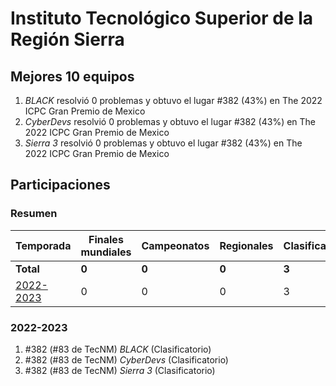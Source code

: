 ---
---

# Instituto Tecnológico Superior de la Región Sierra

## Mejores 10 equipos

1. _BLACK_ resolvió 0 problemas y obtuvo el lugar #382 (43%) en The 2022 ICPC Gran Premio de Mexico
1. _CyberDevs_ resolvió 0 problemas y obtuvo el lugar #382 (43%) en The 2022 ICPC Gran Premio de Mexico
1. _Sierra 3_ resolvió 0 problemas y obtuvo el lugar #382 (43%) en The 2022 ICPC Gran Premio de Mexico

## Participaciones

### Resumen

| Temporada | Finales mundiales | Campeonatos | Regionales | Clasificatorios | Equipos |
| --- | --- | --- | --- | --- | --- |
| **Total** | **0** | **0** | **0** | **3** | **3** |
| [2022-2023](#2022-2023) | 0 | 0 | 0 | 3 | 3 |

### 2022-2023

1. #382 (#83 de TecNM) _BLACK_ (Clasificatorio)
1. #382 (#83 de TecNM) _CyberDevs_ (Clasificatorio)
1. #382 (#83 de TecNM) _Sierra 3_ (Clasificatorio)




